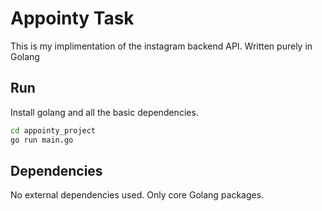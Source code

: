 # Appointy Task

This is my implimentation of the instagram backend API. 
Written purely in Golang

## Run

Install golang and all the basic dependencies. 
```sh
cd appointy_project
go run main.go
```

## Dependencies

No external dependencies used. Only core Golang packages.

